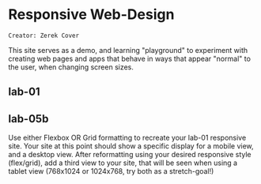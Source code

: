 # Responsive Web-Design <br>
`Creator: Zerek Cover`<br>

This site serves as a demo, and learning "playground" to experiment with creating web pages and apps that behave in ways that appear "normal" to the user, when changing screen sizes.

## lab-01


## lab-05b
Use either Flexbox OR Grid formatting to recreate your lab-01 responsive site. Your site at this point should show a specific display for a mobile view, and a desktop view. After reformatting using your desired responsive style (flex/grid), add a third view to your site, that will be seen when using a tablet view (768x1024 or 1024x768, try both as a stretch-goal!)